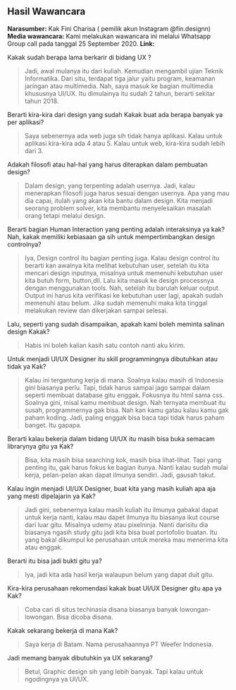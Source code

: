 ## Hasil Wawancara
**Narasumber:** Kak Fini Charisa ( pemilik akun Instagram @fin.designn)
**Media wawancara:** Kami melakukan wawancara ini melalui Whatsapp Group call pada tanggal 25 September 2020.
**Link:**

Kakak sudah berapa lama berkarir di bidang UX ?
> Jadi, awal mulanya itu dari kuliah. Kemudian mengambil ujian Teknik Informatika. Dari situ, terdapat tiga jalur yaitu program, keamanan jaringan atau multimedia. Nah, saya masuk ke bagian multimedia khususnya UI/UX. Itu dimulainya itu sudah 2 tahun, berarti sekitar tahun 2018. 

Berarti kira-kira dari design yang sudah Kakak buat ada berapa banyak ya per aplikasi?
> Saya sebenernya ada web juga sih tidak hanya aplikasi. Kalau untuk aplikasi kira-kira ada 4 atau 5. Kalau untuk web, kira-kira sudah lebih dari 3.

Adakah filosofi atau hal-hal yang harus diterapkan dalam pembuatan design?
> Dalam design, yang terpenting adalah usernya. Jadi, kalau menerapkan filosofi juga harus sesuai dengan usernya. Apa yang mau dia capai, itulah yang akan kita bantu dalam design. Kita menjadi seorang problem solver, kita membantu menyelesaikan masalah orang tetapi melalui design.

Berarti bagian Human Interaction yang penting adalah interaksinya ya kak? Nah, kakak memiliki kebiasaan ga sih untuk mempertimbangkan design controlnya?
>Iya, Design control itu bagian penting juga. Kalau design control itu berarti kan awalnya kita melihat kebutuhan user, setelah itu kita mencari design inputnya, misalnya untuk memenuhi kebutuhan user kita butuh form, button,dll. Lalu kita masuk ke design processnya dengan menggunakan tools. Nah, setelah itu barulah keluar output. Output ini harus kita verifikasi ke kebutuhan user lagi, apakah sudah memenuhi atau belum. Jika sudah memenuhi maka kita tinggal melakukan review dan dikerjakan sampai selesai. 

Lalu, seperti yang sudah disampaikan, apakah kami boleh meminta salinan design Kakak?
> Habis ini boleh kalian kasih satu contoh nanti aku kirim.

Untuk menjadi UI/UX Designer itu skill programmingnya dibutuhkan atau tidak ya Kak?
>Kalau ini tergantung kerja di mana. Soalnya kalau masih di Indonesia gini biasanya perlu. Tapi, tidak harus sampai jago sampai dalam seperti membuat database gitu enggak. Fokusnya itu html sama css. Soalnya gini, misal kamu membuat design. Nah ternyata membuat itu susah, programmernya gak bisa. Nah kan kamu gatau kalau kamu gak paham koding. Jadi, paling enggak bisa baca tapi tidak harus paham banget. Itu gapapa.

Berarti kalau bekerja dalam bidang UI/UX itu masih bisa buka semacam librarynya gitu ya Kak?
> Bisa, kita masih bisa searching kok, masih bisa lihat-lihat. Tapi yang penting itu, gak harus fokus ke bagian itunya. Nanti kalau sudah mulai kerja, pelan-pelan akan dapat ilmunya sendiri. Jadi, gausah takut.

Kalau ingin menjadi UI/UX Designer, buat kita yang masih kuliah apa aja yang mesti dipelajarin ya Kak?
> Jadi gini, sebenernya kalau masih kuliah itu ilmunya gabakal dapat untuk kerja nanti, kalau mau dapet ilmunya itu biasanya ikut course dari luar gitu. Misalnya udemy atau pixelninja. Nanti darisitu dia biasanya ngasih study gitu jadi kita bisa buat portofolio buatan. Itu yang bakal dikumpul ke perusahaan untuk mereka mau menerima kita atau enggak.

Berarti itu bisa jadi bukti gitu ya?
> Iya, jadi kita ada hasil kerja walaupun belum yang dapat duit gitu. 

Kira-kira perusahaan rekomendasi kakak buat UI/UX Designer gitu apa ya Kak?
> Coba cari di situs techinasia disana biasanya banyak lowongan-lowongan. Bisa dicoba disana.

Kakak sekarang bekerja di mana Kak?
> Saya kerja di Batam. Nama perusahaannya PT Weefer Indonesia. 

Jadi memang banyak dibutuhkin ya UX sekarang?
> Betul, Graphic design sih yang lebih banyak. Tapi kalau untuk ngodingnya ya UI/UX.
